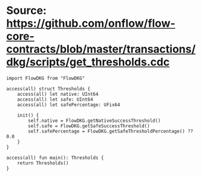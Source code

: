 # Source: https://github.com/onflow/flow-core-contracts/blob/master/transactions/dkg/scripts/get_thresholds.cdc

```
import FlowDKG from "FlowDKG"

access(all) struct Thresholds {
    access(all) let native: UInt64
    access(all) let safe: UInt64
    access(all) let safePercentage: UFix64

    init() {
        self.native = FlowDKG.getNativeSuccessThreshold()
        self.safe = FlowDKG.getSafeSuccessThreshold()
        self.safePercentage = FlowDKG.getSafeThresholdPercentage() ?? 0.0
    }
}

access(all) fun main(): Thresholds {
    return Thresholds()
}
```